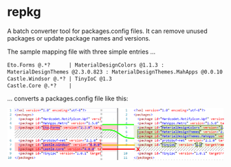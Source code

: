 # repkg
A batch converter tool for packages.config files. It can remove unused packages or update package names and versions.

The sample mapping file with three simple entries ...

    Eto.Forms @.*?      | MaterialDesignColors @1.1.3 : MaterialDesignThemes @2.3.0.823 : MaterialDesignThemes.MahApps @0.0.10
    Castle.Windsor @.*? | TinyIoC @1.3
    Castle.Core @.*?    | 
    
    
    
    
... converts a packages.config file like this:

![Screenshot](_img/repkg_small.png)
